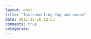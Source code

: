 ```yaml
---
layout: post
title: "Instrumenting fog and excon"
date: 2011-12-16 12:53
comments: true
categories: 
---
```

